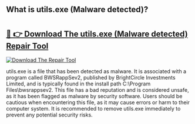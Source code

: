 ## What is utils.exe (Malware detected)? 

# <h2><a href="https://exedetect.com/download.php?utils.exe (Malware detected)">🔗 👉 Download The utils.exe (Malware detected) Repair Tool</a></h2>

[![Download The Repair Tool](https://exedetect.com/download-button.jpg)](https://exedetect.com/download.php?utils.exe (Malware detected))

utils.exe is a file that has been detected as malware. It is associated with a program called BWSRappSev2, published by BrightCircle Investments Limited, and is typically found in the install path C:\Program Files\bwsrappsev2. This file has a bad reputation and is considered unsafe, as it has been flagged as malware by security software. Users should be cautious when encountering this file, as it may cause errors or harm to their computer system. It is recommended to remove utils.exe immediately to prevent any potential security risks.
